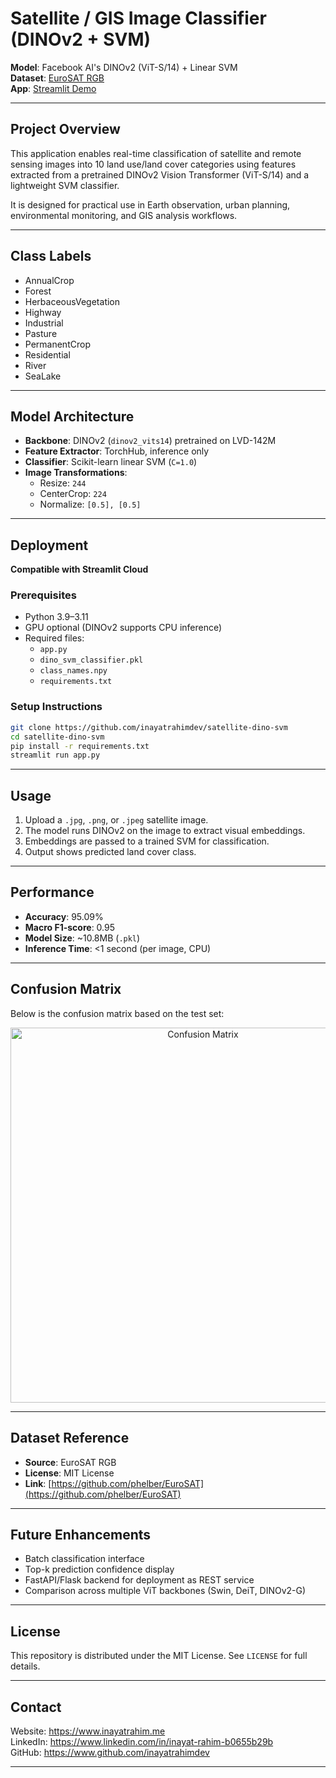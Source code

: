 # Satellite / GIS Image Classifier (DINOv2 + SVM)

**Model**: Facebook AI's DINOv2 (ViT-S/14) + Linear SVM  
**Dataset**: [EuroSAT RGB](https://github.com/phelber/EuroSAT)  
**App**: [Streamlit Demo](https://dinov2-svm-satellite-classifier-jeyguhu5uhlnhmgtkqlrpe.streamlit.app/)

---

## Project Overview

This application enables real-time classification of satellite and remote sensing images into 10 land use/land cover categories using features extracted from a pretrained DINOv2 Vision Transformer (ViT-S/14) and a lightweight SVM classifier.

It is designed for practical use in Earth observation, urban planning, environmental monitoring, and GIS analysis workflows.

---

## Class Labels

- AnnualCrop
- Forest
- HerbaceousVegetation
- Highway
- Industrial
- Pasture
- PermanentCrop
- Residential
- River
- SeaLake

---

## Model Architecture

- **Backbone**: DINOv2 (`dinov2_vits14`) pretrained on LVD-142M
- **Feature Extractor**: TorchHub, inference only
- **Classifier**: Scikit-learn linear SVM (`C=1.0`)
- **Image Transformations**:
  - Resize: `244`
  - CenterCrop: `224`
  - Normalize: `[0.5], [0.5]`

---

## Deployment

**Compatible with Streamlit Cloud**

### Prerequisites

- Python 3.9–3.11
- GPU optional (DINOv2 supports CPU inference)
- Required files:
  - `app.py`
  - `dino_svm_classifier.pkl`
  - `class_names.npy`
  - `requirements.txt`

### Setup Instructions

```bash
git clone https://github.com/inayatrahimdev/satellite-dino-svm
cd satellite-dino-svm
pip install -r requirements.txt
streamlit run app.py
````

---

## Usage

1. Upload a `.jpg`, `.png`, or `.jpeg` satellite image.
2. The model runs DINOv2 on the image to extract visual embeddings.
3. Embeddings are passed to a trained SVM for classification.
4. Output shows predicted land cover class.

---

## Performance

* **Accuracy**: 95.09%
* **Macro F1-score**: 0.95
* **Model Size**: \~10.8MB (`.pkl`)
* **Inference Time**: <1 second (per image, CPU)

---

## Confusion Matrix

Below is the confusion matrix based on the test set:

<p align="center">
  <img src="confusion_matrix.png" alt="Confusion Matrix" width="600">
</p>

---

## Dataset Reference

* **Source**: EuroSAT RGB
* **License**: MIT License
* **Link**: [https://github.com/phelber/EuroSAT](https://github.com/phelber/EuroSAT)

---

## Future Enhancements

* Batch classification interface
* Top-k prediction confidence display
* FastAPI/Flask backend for deployment as REST service
* Comparison across multiple ViT backbones (Swin, DeiT, DINOv2-G)

---

## License

This repository is distributed under the MIT License. See `LICENSE` for full details.

---
## Contact

Website: https://www.inayatrahim.me  
LinkedIn: https://www.linkedin.com/in/inayat-rahim-b0655b29b  
GitHub: https://www.github.com/inayatrahimdev

---

